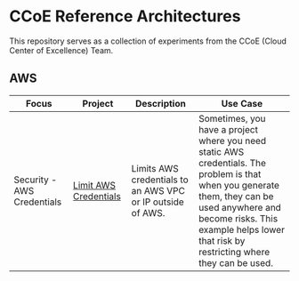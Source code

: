 # CCoE Reference Architectures

This repository serves as a collection of experiments from the CCoE (Cloud Center of Excellence) Team.

## AWS

| Focus | Project | Description | Use Case |
| --- | --- | --- | --- |
| Security - AWS Credentials| [Limit AWS Credentials](examples/aws/limit-aws-credentials) | Limits AWS credentials to an AWS VPC or IP outside of AWS. | Sometimes, you have a project where you need static AWS credentials. The problem is that when you generate them, they can be used anywhere and become risks. This example helps lower that risk by restricting where they can be used.  |
